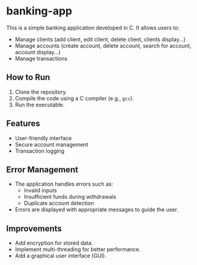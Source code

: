# banking-app
This is a simple banking application developed in C. It allows users to:
- Manage clients (add client, edit client, delete client, clients display...)
- Manage accounts (create account, delete account, search for account, account display...)
- Manage transactions

## How to Run
1. Clone the repository.
2. Compile the code using a C compiler (e.g., `gcc`).
3. Run the executable.

## Features
- User-friendly interface
- Secure account management
- Transaction logging

## Error Management
- The application handles errors such as:
  - Invalid inputs
  - Insufficient funds during withdrawals
  - Duplicate account detection
- Errors are displayed with appropriate messages to guide the user.

## Improvements
- Add encryption for stored data.
- Implement multi-threading for better performance.
- Add a graphical user interface (GUI).

